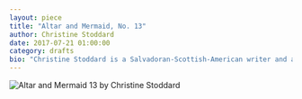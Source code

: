 ```yaml
---
layout: piece
title: "Altar and Mermaid, No. 13"
author: Christine Stoddard
date: 2017-07-21 01:00:00
category: drafts
bio: "Christine Stoddard is a Salvadoran-Scottish-American writer and artist who lives in Brooklyn. Her visuals have appeared in the New York Transit Museum, the Ground Zero Hurricane Katrina Museum, the Poe Museum, the Queens Museum, the Condé Nast Building, George Washington University's Gallery 102, and beyond. In 2014, Folio Magazine named her one of the top 20 media visionaries in their 20s for founding the culture magazine, Quail Bell. Stoddard also is the author of Hispanic & Latino Heritage in Virginia (The History Press), Ova (Dancing Girl Press), Chica/Mujer (Locofo Press), Lavinia Moves to New York (Underground Voices), The Eating Game (Scars Publications), and two miniature books from the Poems-For-All series."
---
```


![Altar and Mermaid 13 by Christine Stoddard](http://alienmouth.com/assets/june2017/Altar_and_Mermaid_13_sm.jpg)
